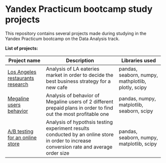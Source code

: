 # Yandex Practicum bootcamp study projects
 This repository contains several projects made during studying in the Yandex Practicum bootcamp on the Data Analysis track.

 **List of projects:**

| Project name | Description | Libraries used |
| ----- | ------ | ---- |
| [Los Angeles restaurants research](https://github.com/GregSemPer/Yandex-Practicum-projects/tree/main/ab%20testing%20for%20an%20online%20store) | Analysis of LA eateries market in order to decide the best business strategy for a new cafe| pandas, seaborn, numpy, mathplotlib, plotly, scipy|
| [Megaline users behavior](https://github.com/GregSemPer/Yandex-Practicum-projects/tree/main/megaline%20users%20behavior) | Analysis of  behavior of Megaline users of 2 different prepaid plans in order to find out the most profitable one | pandas, numpy, matplotlib, seaborn, scipy |
| [A/B testing for an online store](https://github.com/GregSemPer/Yandex-Practicum-projects/tree/main/ab%20testing%20for%20an%20online%20store) | Analysis of hypothsis testing experiment results conducted by an online store in order to increase conversion rate and average order size | pandas, seaborn, numpy, matplotlib, scipy |

